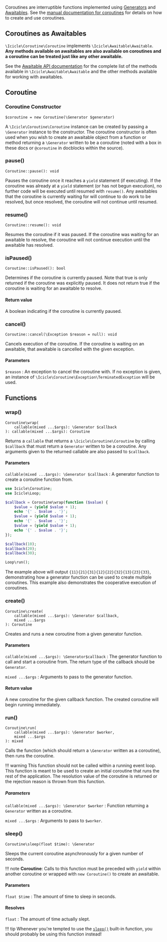 Coroutines are interruptible functions implemented using [Generators](http://www.php.net/manual/en/language.generators.overview.php) and [Awaitables](awaitable.md). See the [manual documentation for coroutines](../manual/coroutines.md) for details on how to create and use coroutines.


## Coroutines as Awaitables

`\Icicle\Coroutine\Coroutine` implements `\Icicle\Awaitable\Awaitable`. **Any methods available on awaitables are also available on coroutines and a coroutine can be treated just like any other awaitable.**

See the [Awaitable API documentation](awaitable.md) for the complete list of the methods available in `\Icicle\Awaitable\Awaitable` and the other methods available for working with awaitables.


## Coroutine

### Coroutine Constructor

    $coroutine = new Coroutine(\Generator $generator)

A `\Icicle\Coroutine\Coroutine` instance can be created by passing a `\Generator` instance to the constructor. The coroutine constructor is often used when you wish to create an awaitable object from a function or method returning a `\Generator` written to be a coroutine (noted with a box in these docs or `@coroutine` in docblocks within the source).


### pause()

    Coroutine::pause(): void

Pauses the coroutine once it reaches a `yield` statement (if executing). If the coroutine was already at a `yield` statement (or has not begun execution), no further code will be executed until resumed with `resume()`. Any awaitables that the coroutine is currently waiting for will continue to do work to be resolved, but once resolved, the coroutine will not continue until resumed.


### resume()

    Coroutine::resume(): void

Resumes the coroutine if it was paused. If the coroutine was waiting for an awaitable to resolve, the coroutine will not continue execution until the awaitable has resolved.


### isPaused()

    Coroutine::isPaused(): bool

Determines if the coroutine is currently paused. Note that true is only returned if the coroutine was explicitly paused. It does not return true if the coroutine is waiting for an awaitable to resolve.

#### Return value
A boolean indicating if the coroutine is currently paused.


### cancel()

    Coroutine::cancel(\Exception $reason = null): void

Cancels execution of the coroutine. If the coroutine is waiting on an awaitable, that awaitable is cancelled with the given exception.

#### Parameters
`$reason`
:   An exception to cancel the coroutine with. If no exception is given, an instance of `\Icicle\Coroutine\Exception\TerminatedException` will be used.



## Functions

### wrap()

    Coroutine\wrap(
        callable(mixed ...$args): \Generator $callback
    ): callable(mixed ...$args): Coroutine

Returns a `callable` that returns a `\Icicle\Coroutine\Coroutine` by calling `$callback` that must return a `Generator` written to be a coroutine. Any arguments given to the returned callable are also passed to `$callback`.

#### Parameters
`callable(mixed ...$args): \Generator $callback`
:   A generator function to create a coroutine function from.

```php
use Icicle\Coroutine;
use Icicle\Loop;

$callback = Coroutine\wrap(function ($value) {
    $value = (yield $value + 1);
    echo '{' . $value . '}';
    $value = (yield $value + 1);
    echo '{' . $value . '}';
    $value = (yield $value + 1);
    echo '{' . $value . '}';
});

$callback(10);
$callback(20);
$callback(30);

Loop\run();
```

The example above will output `{11}{21}{31}{12}{22}{32}{13}{23}{33}`, demonstrating how a generator function can be used to create multiple coroutines. This example also demonstrates the cooperative execution of coroutines.


### create()

    Coroutine\create(
        callable(mixed ...$args): \Generator $callback,
        mixed ...$args
    ): Coroutine

Creates and runs a new coroutine from a given generator function.

#### Parameters
`callable(mixed ...$args): \Generator$callback`
:   The generator function to call and start a coroutine from. The return type of the callback should be `Generator`.

`mixed ...$args`
:   Arguments to pass to the generator function.

#### Return value
A new coroutine for the given callback function. The created coroutine will begin running immediately.


### run()

    Coroutine\run(
        callable(mixed ...$args): \Generator $worker,
        mixed ...$args
    ): mixed

Calls the function (which should return a `\Generator` written as a coroutine), then runs the coroutine.

!!! warning
    This function should not be called within a running event loop. This function is meant to be used to create an initial coroutine that runs the rest of the application. The resolution value of the coroutine is returned or the rejection reason is thrown from this function.

##### Parameters
`callable(mixed ...$args): \Generator $worker`
:   Function returning a `Generator` written as a coroutine.

`mixed ...$args`
:   Arguments to pass to `$worker`.


### sleep()

    Coroutine\sleep(float $time): \Generator

Sleeps the current coroutine asynchronously for a given number of seconds.

!!! note
    **Coroutine**: Calls to this function must be preceded with `yield` within another coroutine or wrapped with `new Coroutine()` to create an awaitable.

#### Parameters
`float $time`
:   The amount of time to sleep in seconds.

#### Resolves
`float`
:   The amount of time actually slept.

!!! tip
    Whenever you're tempted to use the [`sleep()`](http://php.net/sleep) built-in function, you should probably be using this function instead!
